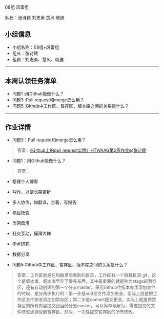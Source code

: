 08组 风雷组

队长：张诗颖
刘志勇
楚风
晓迪


## 小组信息
- 小组名称：08组+风雷组
- 组长：张诗颖
- 组员：刘志勇、楚风、晓迪

----
## 本周认领任务清单
- 问题1 :用Github能做什么？
- 问题3 :Pull request和merge怎么用？
- 问题5 :Github中工作区、暂存区、版本库之间的关系是什么？

------
## 作业详情
- 问题3：Pull request和merge怎么用？
> 答案：[《Github上的pull request实践》HTWAAG第2周作业@张诗颖](http://www.jianshu.com/writer#/notebooks/2974109/notes/4284411/writing)

- 问题1：用Github能做什么？
> 答案：
- 搭建个人博客 
- 写作，以便长期更新
- 多人协作，如翻译，合著，写报告 
- 项目托管 
- 当网盘用
- 社交互动，膜拜大神
- 学术研究
- 数据分享

- 问题5:Github中工作区、暂存区、版本库之间的关系是什么？
> 答案：工作区就是在电脑里能看到的目录，工作区有一个隐藏目录.git，这个是版本库。版本库里存了很多东西，其中最重要的就是称为stage的暂存区，还有自动创建的第一个分支master。采用Github往版本库里添加文件的时候，是分两步执行的：第一步是add把文件添加进去，实际上就是把工作区文件修改添加到暂存区；第二步是commit提交更改，实际上就是把暂存区的所有内容提交到当前分支master。可以简单理解为，需要提交的文件修改通通放到暂存区，然后，一次性提交暂存区的所有修改。
